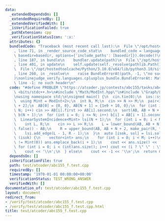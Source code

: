 ```yaml
---
data:
  _extendedDependsOn: []
  _extendedRequiredBy: []
  _extendedVerifiedWith: []
  _isVerificationFailed: true
  _pathExtension: cpp
  _verificationStatusIcon: ':x:'
  attributes: {}
  bundledCode: "Traceback (most recent call last):\n  File \"/opt/hostedtoolcache/Python/3.10.0/x64/lib/python3.10/site-packages/onlinejudge_verify/documentation/build.py\"\
    , line 71, in _render_source_code_stat\n    bundled_code = language.bundle(stat.path,\
    \ basedir=basedir, options={'include_paths': [basedir]}).decode()\n  File \"/opt/hostedtoolcache/Python/3.10.0/x64/lib/python3.10/site-packages/onlinejudge_verify/languages/cplusplus.py\"\
    , line 187, in bundle\n    bundler.update(path)\n  File \"/opt/hostedtoolcache/Python/3.10.0/x64/lib/python3.10/site-packages/onlinejudge_verify/languages/cplusplus_bundle.py\"\
    , line 401, in update\n    self.update(self._resolve(pathlib.Path(included), included_from=path))\n\
    \  File \"/opt/hostedtoolcache/Python/3.10.0/x64/lib/python3.10/site-packages/onlinejudge_verify/languages/cplusplus_bundle.py\"\
    , line 260, in _resolve\n    raise BundleErrorAt(path, -1, \"no such header\"\
    )\nonlinejudge_verify.languages.cplusplus_bundle.BundleErrorAt: Math/ModInt.hpp:\
    \ line -1: no such header\n"
  code: "#define PROBLEM \"https://atcoder.jp/contests/abc155/tasks/abc155_f\"\n#include\
    \ <bits/stdc++.h>\n#include \"Math/ModInt.hpp\"\n#include \"Graph/LinearSystemIncidence.hpp\"\
    \nusing namespace std;\n\nsigned main() {\n  cin.tie(0);\n  ios::sync_with_stdio(0);\n\
    \  using Mint = ModInt<2>;\n  int N, M;\n  cin >> N >> M;\n  pair<int, bool> AB[N\
    \ + 2];\n  AB[0] = {0, 0}, AB[N + 1] = {1e9 + 10, 0};\n  for (int i = 1; i <=\
    \ N; i++) cin >> AB[i].first >> AB[i].second;\n  sort(AB, AB + N + 2);\n  vector<Mint>\
    \ b(N + 1);\n  for (int i = 0; i <= N; i++) b[i] = AB[i + 1].second ^ AB[i].second;\n\
    \  LinearSystemIncidence<Mint> lsi(N + 1);\n  for (int i = 0; i < M; i++) {\n\
    \    int L, R;\n    cin >> L >> R;\n    L = lower_bound(AB, AB + N + 2, make_pair(L,\
    \ false)) - AB;\n    R = upper_bound(AB, AB + N + 2, make_pair(R, true)) - AB;\n\
    \    lsi.add_edge(L - 1, R - 1);\n  }\n  auto [isok, sol] = lsi.solve(b);\n  if\
    \ (isok) {\n    vector<int> ans;\n    for (int i = 0; i < M; i++)\n      if (sol[i]\
    \ != Mint(0)) ans.emplace_back(i + 1);\n    cout << ans.size() << '\\n';\n   \
    \ for (int i = 0; i < (int)ans.size(); i++) cout << (i ? \" \" : \"\") << ans[i];\n\
    \    cout << '\\n';\n  } else\n    cout << -1 << '\\n';\n  return 0;\n}"
  dependsOn: []
  isVerificationFile: true
  path: test/atcoder/abc155_f.test.cpp
  requiredBy: []
  timestamp: '1970-01-01 00:00:00+00:00'
  verificationStatus: TEST_WRONG_ANSWER
  verifiedWith: []
documentation_of: test/atcoder/abc155_f.test.cpp
layout: document
redirect_from:
- /verify/test/atcoder/abc155_f.test.cpp
- /verify/test/atcoder/abc155_f.test.cpp.html
title: test/atcoder/abc155_f.test.cpp
---
```

